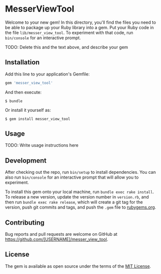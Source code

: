 # MesserViewTool

Welcome to your new gem! In this directory, you'll find the files you need to be able to package up your Ruby library into a gem. Put your Ruby code in the file `lib/messer_view_tool`. To experiment with that code, run `bin/console` for an interactive prompt.

TODO: Delete this and the text above, and describe your gem

## Installation

Add this line to your application's Gemfile:

```ruby
gem 'messer_view_tool'
```

And then execute:

    $ bundle

Or install it yourself as:

    $ gem install messer_view_tool

## Usage

TODO: Write usage instructions here

## Development

After checking out the repo, run `bin/setup` to install dependencies. You can also run `bin/console` for an interactive prompt that will allow you to experiment.

To install this gem onto your local machine, run `bundle exec rake install`. To release a new version, update the version number in `version.rb`, and then run `bundle exec rake release`, which will create a git tag for the version, push git commits and tags, and push the `.gem` file to [rubygems.org](https://rubygems.org).

## Contributing

Bug reports and pull requests are welcome on GitHub at https://github.com/[USERNAME]/messer_view_tool.

## License

The gem is available as open source under the terms of the [MIT License](http://opensource.org/licenses/MIT).
